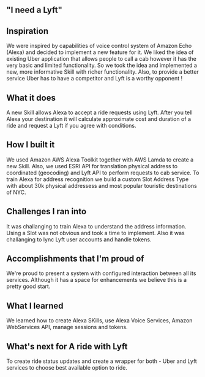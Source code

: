 ## "I need a Lyft"

## Inspiration

We were inspired by capabilities of voice control system of Amazon Echo (Alexa) and decided to implement a new feature for it. We liked the idea of existing Uber application that allows people to call a cab however it has the very basic and limited functionality. So we took the idea and implemented a new, more informative Skill with richer functionality. Also, to provide a better service Uber has to have a competitor and Lyft is a worthy opponent !

## What it does

A new Skill allows Alexa to accept a ride requests using Lyft. After you tell Alexa your destination it will calculate approximate cost and duration of a ride and request a Lyft if you agree with conditions.

## How I built it

We used Amazon AWS Alexa Toolkit together with AWS Lamda to create a new Skill. Also, we used ESRI API for translation physical address to coordinated (geocoding) and Lyft API to perform requests to cab service. To train Alexa for address recognition we build a custom Slot Address Type with about 30k physical addressess and most popular touristic destinations of NYC.

## Challenges I ran into

It was challanging to train Alexa to understand the address information. Using a Slot was not obvious and took a time to implement. Also it was challanging to lync Lyft user accounts and handle tokens.

## Accomplishments that I'm proud of

We're proud to present a system with configured interaction between all its services. Although it has a space for enhancements we believe this is a pretty good start.

## What I learned

We learned how to create Alexa SKills, use Alexa Voice Services, Amazon WebServices API, manage sessions and tokens. 

## What's next for A ride with Lyft

To create ride status updates and create a wrapper for both - Uber and Lyft services to choose best available option to ride.
